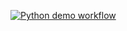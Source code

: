 [![Python demo workflow](https://github.com/YagmurGULEC/MonteCarloSimulationWithStreamlit/actions/workflows/main.yml/badge.svg)](https://github.com/YagmurGULEC/MonteCarloSimulationWithStreamlit/actions/workflows/main.yml)